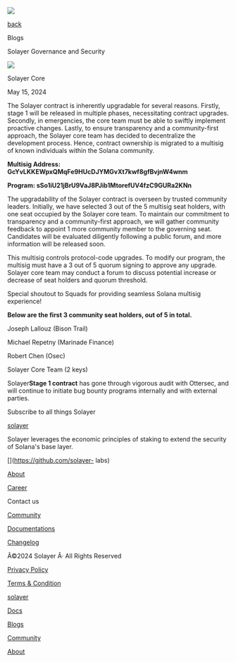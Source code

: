 ![](https://framerusercontent.com/images/AhUvfvqAQxu6ebEBOZSlbvFNo.png)

[back](../blog)

Blogs

Solayer Governance and Security

![](https://framerusercontent.com/images/q0nyebwCIa0UMkGSxhbLjTOg.png)

Solayer Core

May 15, 2024

The Solayer contract is inherently upgradable for several reasons. Firstly,
stage 1 will be released in multiple phases, necessitating contract upgrades.
Secondly, in emergencies, the core team must be able to swiftly implement
proactive changes. Lastly, to ensure transparency and a community-first
approach, the Solayer core team has decided to decentralize the development
process. Hence, contract ownership is migrated to a multisig of known
individuals within the Solana community.

  

**Multisig Address: GcYvLKKEWpxQMqFe9HUcDJYMGvXt7kwf8gfBvjnW4wnm**

**Program: sSo1iU21jBrU9VaJ8PJib1MtorefUV4fzC9GURa2KNn**

  

The upgradability of the Solayer contract is overseen by trusted community
leaders. Initially, we have selected 3 out of the 5 multisig seat holders,
with one seat occupied by the Solayer core team. To maintain our commitment to
transparency and a community-first approach, we will gather community feedback
to appoint 1 more community member to the governing seat. Candidates will be
evaluated diligently following a public forum, and more information will be
released soon.

  

This multisig controls protocol-code upgrades. To modify our program, the
multisig must have a 3 out of 5 quorum signing to approve any upgrade. Solayer
core team may conduct a forum to discuss potential increase or decrease of
seat holders and quorum threshold.

  

Special shoutout to Squads for providing seamless Solana multisig experience!

  

**Below are the first 3 community seat holders, out of 5 in total.**

Joseph Lallouz (Bison Trail)

Michael Repetny (Marinade Finance)

Robert Chen (Osec)

Solayer Core Team (2 keys)

  

Solayer**Stage 1 contract** has gone through vigorous audit with Ottersec, and
will continue to initiate bug bounty programs internally and with external
parties.

Subscribe to all things Solayer

[solayer](../)

Solayer leverages the economic principles of staking to extend the security of
Solana's base layer.

[](https://twitter.com/solayer_labs)[](https://discord.gg/solayerlabs)[](https://github.com/solayer-
labs)

[About](../about)

[Career](https://jobs.solana.com/companies/solayer-labs)

Contact us

[Community ](../community)

[Documentations](https://docs.solayer.org/)

[Changelog](../changelog)

Â©2024 Solayer Â· All Rights Reserved

[Privacy Policy](../privacy-policy)

[Terms & Condition](../terms&condition)

[solayer](../)

[Docs](https://docs.solayer.org/)

[Blogs](../blog)

[Community](../community)

[About](../about)

